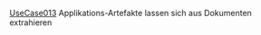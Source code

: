 [UseCase013](../requirements/UseCase013.md)  Applikations-Artefakte lassen sich aus Dokumenten extrahieren